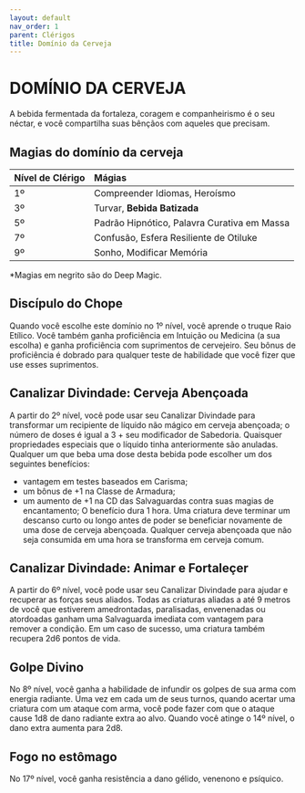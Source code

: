 ```yaml
---
layout: default
nav_order: 1
parent: Clérigos
title: Domínio da Cerveja
---
```


# DOMÍNIO DA CERVEJA

A bebida fermentada da fortaleza, coragem e companheirismo é o seu néctar, e você compartilha suas bênçãos com aqueles que precisam.

## Magias do domínio da cerveja

| Nível de Clérigo | Mágias |
|:-----------------|:-------|
| 1º | Compreender Idiomas, Heroísmo |
| 3º | Turvar, **Bebida Batizada** |
| 5º | Padrão Hipnótico, Palavra Curativa em Massa |
| 7º | Confusão, Esfera Resiliente de Otiluke |
| 9º | Sonho, Modificar Memória |

\*Magias em negrito são do Deep Magic.

## Discípulo do Chope

Quando você escolhe este domínio no 1º nível, você aprende o truque Raio Etílico. Você também ganha proficiência em Intuição ou Medicina (a sua escolha) e ganha proficiência com suprimentos de cervejeiro. Seu bônus de proficiência é dobrado para qualquer teste de habilidade que você fizer que use esses suprimentos.

## Canalizar Divindade: Cerveja Abençoada

A partir do 2º nível, você pode usar seu Canalizar Divindade para transformar um recipiente de líquido não mágico em cerveja abençoada; o número de doses é igual a 3 + seu modificador de Sabedoria.
Quaisquer propriedades especiais que o líquido tinha
anteriormente são anuladas. Qualquer um que beba uma dose desta bebida pode escolher
um dos seguintes benefícios:
* vantagem em testes baseados em Carisma;
* um bônus de +1 na Classe de Armadura;
* um aumento de +1 na CD das Salvaguardas contra suas magias de encantamento;
O benefício dura 1 hora. Uma criatura deve terminar um descanso curto ou longo antes de
poder se beneficiar novamente de uma dose de cerveja abençoada. Qualquer cerveja
abençoada que não seja consumida em uma hora se transforma em cerveja comum.

## Canalizar Divindade: Animar e Fortaleçer

A partir do 6º nível, você pode usar seu Canalizar Divindade para ajudar e recuperar as forças seus aliados. Todas as criaturas aliadas a até 9 metros de você que estiverem amedrontadas, paralisadas, envenenadas ou atordoadas ganham uma Salvaguarda imediata com vantagem para remover a condição. Em um caso de sucesso, uma criatura também recupera 2d6 pontos de vida.

## Golpe Divino

No 8º nível, você ganha a habilidade de infundir os golpes de sua arma com energia radiante. Uma vez em cada um de seus turnos, quando acertar uma criatura com um ataque com arma, você pode fazer com que o ataque cause 1d8 de dano radiante extra ao alvo. Quando você atinge o 14º nível, o dano extra aumenta para 2d8.

## Fogo no estômago

No 17º nível, você ganha resistência a dano gélido, venenono e psíquico.
